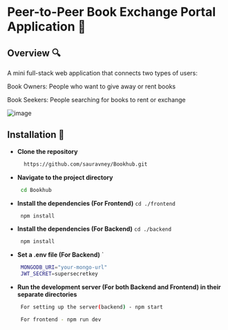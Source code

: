 # Peer-to-Peer Book Exchange Portal Application :rocket:

## Overview :mag:

A mini full-stack web application that connects two types of users:

Book Owners: People who want to give away or rent books

Book Seekers: People searching for books to rent or exchange

![image](https://github.com/user-attachments/assets/be920619-ae45-4ca7-b923-636ec879f30b)


## Installation :wrench:

- **Clone the repository**

  ```bash
    https://github.com/sauravney/Bookhub.git
  ```

- **Navigate to the project directory**

  ```bash
   cd Bookhub
  ```

- **Install the dependencies (For Frontend)**
  `cd ./frontend
 `
  ```bash
   npm install
  ```
- **Install the dependencies (For Backend)**
  `cd ./backend
 `
  ```bash
   npm install
  ```
- **Set a .env file (For Backend)**
  `
  ```bash
   MONGODB_URI="your-mongo-url"
   JWT_SECRET=supersecretkey

  ```
- **Run the development server (For both Backend and Frontend) in their separate directories**
  ```bash
   For setting up the server(backend) - npm start
  ```
  ```bash
   For frontend - npm run dev
  ```

